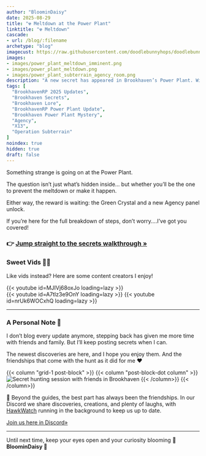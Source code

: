 ```yaml
---
author: "BloominDaisy"
date: 2025-08-29
title: "☢️ Meltdown at the Power Plant"
linktitle: "☢️ Meltdown"
cascade:
- url: /blog/:filename
archetype: "blog"
imagecust: https://raw.githubusercontent.com/doodlebunnyhops/doodlebunnyhops.github.io/refs/heads/main/static/images/power_plant_meltdown.png
images:
- images/power_plant_meltdown_imminent.png
- images/power_plant_meltdown.png
- images/power_plant_subterrain_agency_room.png
description: "A new secret has appeared in Brookhaven’s Power Plant. Will you stop the meltdown—or cause it?"
tags: [
  "BrookhavenRP 2025 Updates",
  "Brookhaven Secrets",
  "Brookhaven Lore",
  "BrookhavenRP Power Plant Update",
  "Brookhaven Power Plant Mystery",
  "Agency",
  "X13",
  "Operation Subterrain"
]
noindex: true
hidden: true
draft: false
---
```


Something strange is going on at the Power Plant.  

The question isn’t just what’s hidden inside… but whether you’ll be the one to prevent the meltdown or make it happen.  

Either way, the reward is waiting: the Green Crystal and a new Agency panel unlock.  

If you’re here for the full breakdown of steps, don’t worry....I’ve got you covered!

### 👉 [Jump straight to the secrets walkthrough »](/lore/quests/meltdown)

### Sweet Vids 🎥✨

Like vids instead? Here are some content creators I enjoy!

<div class="grid-1 post-vid-dot">
{{< youtube id=MJIVj68oxJo loading=lazy >}}
</div>

<div class="grid-2 post-vid-dot">
{{< youtube id=A7tlz3e9OnY loading=lazy >}}
{{< youtube id=nrUk6WOCxhQ loading=lazy >}}
</div>

---

### A Personal Note 💛

I don’t blog every update anymore, stepping back has given me more time with friends and family. But I’ll keep posting secrets when I can.  

The newest discoveries are here, and I hope you enjoy them. And the friendships that come with the hunt as it did for me :heart:  
 

{{< column "grid-1 post-block" >}}
{{< column "post-block-dot column" >}}
![Secret hunting session with friends in Brookhaven](/images/bh-secret-hunting-with-friends.png)
{{< /column>}}
{{< /column>}}


💛 Beyond the guides, the best part has always been the friendships. In our Discord we share discoveries, creations, and plenty of laughs, with [HawkWatch](https://hawkwatch.xyz) running in the background to keep us up to date.  

[Join us here in Discord»](https://discord.gg/fxhXWgxcHV)


---

Until next time, keep your eyes open and your curiosity blooming 🌼  
**BloominDaisy 💜**